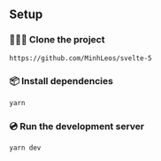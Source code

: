 
## Setup

### 🧑‍🤝‍🧑 Clone the project

```sh
https://github.com/MinhLeos/svelte-5
```

### 📦️ Install dependencies

```sh
yarn
```

### 💿️ Run the development server

```sh
yarn dev
```
